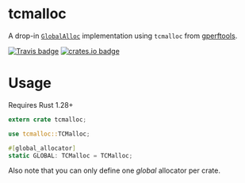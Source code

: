 tcmalloc
========

A drop-in [`GlobalAlloc`][1] implementation using `tcmalloc` from [gperftools][2].

[![Travis badge](https://travis-ci.org/jmcomets/tcmalloc-rs.svg?branch=master)](https://travis-ci.org/jmcomets/tcmalloc-rs)
[![crates.io badge](https://img.shields.io/crates/v/tcmalloc.svg)](https://crates.io/crates/tcmalloc)

# Usage

Requires Rust 1.28+

```rust
extern crate tcmalloc;

use tcmalloc::TCMalloc;

#[global_allocator]
static GLOBAL: TCMalloc = TCMalloc;
```

Also note that you can only define one *global* allocator per crate.

[1]: https://doc.rust-lang.org/nightly/core/alloc/trait.GlobalAlloc.html
[2]: https://github.com/gperftools/gperftools
[3]: https://doc.rust-lang.org/nightly/unstable-book/language-features/global-allocator.html
